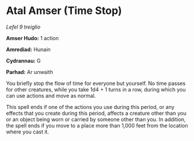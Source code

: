 # Atal Amser (Time Stop)

*Lefel 9 treiglio*

**Amser Hudo:** 1 action

**Amrediad:** Hunain

**Cydrannau:** G

**Parhad:** Ar unwaith

You briefly stop the flow of time for everyone but yourself. No time passes for other creatures, while you take 1d4 + 1 turns in a row, during which you can use actions and move as normal.

This spell ends if one of the actions you use during this period, or any effects that you create during this period, affects a creature other than you or an object being worn or carried by someone other than you. In addition, the spell ends if you move to a place more than 1,000 feet from the location where you cast it.
